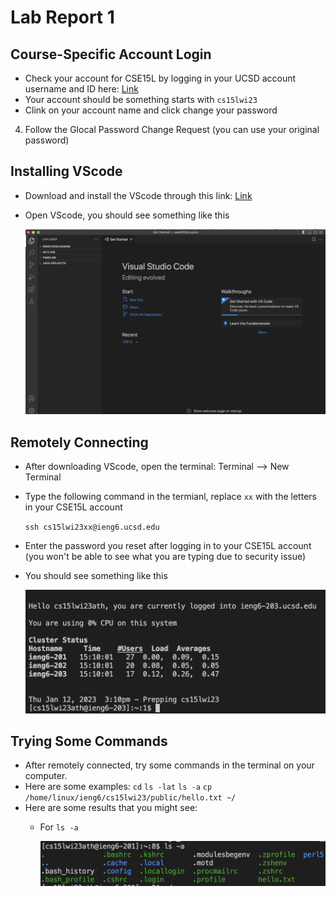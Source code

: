 # Lab Report 1
## Course-Specific Account Login
* Check your account for CSE15L by logging in your UCSD account username and ID here: 
[Link](https://sdacs.ucsd.edu/~icc/index.php)
* Your account should be something starts with `cs15lwi23`
* Clink on your account name and click change your password
4. Follow the Glocal Password Change Request (you can use your original password) 

## Installing VScode
* Download and install the VScode through this link: 
[Link](https://code.visualstudio.com/)
* Open VScode, you should see something like this

    ![Image](vscode.png)
    
## Remotely Connecting
* After downloading VScode, open the terminal: Terminal --> New Terminal
* Type the following command in the termianl, replace `xx` with the letters in your CSE15L account

    `ssh cs15lwi23xx@ieng6.ucsd.edu`
* Enter the password you reset after logging in to your CSE15L account (you won't be able to see what you are typing due to security issue) 
* You should see something like this

    ![Image](login.png)
    
## Trying Some Commands 
* After remotely connected, try some commands in the terminal on your computer. 
* Here are some examples: `cd` `ls -lat` `ls -a` `cp /home/linux/ieng6/cs15lwi23/public/hello.txt ~/`
* Here are some results that you might see:
    * For `ls -a`
    
      ![Image](lis.png)
    
        

